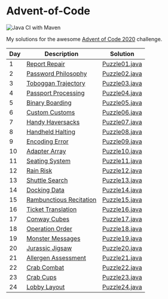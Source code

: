 # Advent-of-Code

![Java CI with Maven](https://github.com/ChrisKlinkmueller/AdventOfCode/workflows/Java%20CI%20with%20Maven/badge.svg?branch=master)

My solutions for the awesome [Advent of Code 2020](https://adventofcode.com/2020) challenge.

| Day | Description | Solution |
|-----|-------------|----------|
| 1   | [Report Repair](https://adventofcode.com/2020/day/1) | [Puzzle01.java](./src/main/java/da/klnq/advent/Puzzle01.java)|
| 2   | [Password Philosophy](https://adventofcode.com/2020/day/2) | [Puzzle02.java](./src/main/java/da/klnq/advent/Puzzle02.java)|
| 3   | [Toboggan Trajectory](https://adventofcode.com/2020/day/3) | [Puzzle03.java](./src/main/java/da/klnq/advent/Puzzle03.java)|
| 4   | [Passport Processing](https://adventofcode.com/2020/day/4) | [Puzzle04.java](./src/main/java/da/klnq/advent/Puzzle04.java)|
| 5   | [Binary Boarding](https://adventofcode.com/2020/day/5) | [Puzzle05.java](./src/main/java/da/klnq/advent/Puzzle05.java)|
| 6   | [Custom Customs](https://adventofcode.com/2020/day/6) | [Puzzle06.java](./src/main/java/da/klnq/advent/Puzzle06.java)|
| 7   | [Handy Haversacks](https://adventofcode.com/2020/day/7) | [Puzzle07.java](./src/main/java/da/klnq/advent/Puzzle07.java)|
| 8   | [Handheld Halting](https://adventofcode.com/2020/day/8) | [Puzzle08.java](./src/main/java/da/klnq/advent/Puzzle08.java)|
| 9   | [Encoding Error](https://adventofcode.com/2020/day/9) | [Puzzle09.java](./src/main/java/da/klnq/advent/Puzzle09.java)|
| 10   | [Adapter Array](https://adventofcode.com/2020/day/10) | [Puzzle10.java](./src/main/java/da/klnq/advent/Puzzle10.java)|
| 11   | [Seating System](https://adventofcode.com/2020/day/11) | [Puzzle11.java](./src/main/java/da/klnq/advent/Puzzle11.java)|
| 12   | [Rain Risk](https://adventofcode.com/2020/day/12) | [Puzzle12.java](./src/main/java/da/klnq/advent/Puzzle12.java)|
| 13   | [Shuttle Search](https://adventofcode.com/2020/day/13) | [Puzzle13.java](./src/main/java/da/klnq/advent/Puzzle13.java)|
| 14   | [Docking Data](https://adventofcode.com/2020/day/14) | [Puzzle14.java](./src/main/java/da/klnq/advent/Puzzle14.java)|
| 15   | [Rambunctious Recitation](https://adventofcode.com/2020/day/15) | [Puzzle15.java](./src/main/java/da/klnq/advent/Puzzle15.java)|
| 16   | [Ticket Translation](https://adventofcode.com/2020/day/16) | [Puzzle16.java](./src/main/java/da/klnq/advent/Puzzle16.java)|
| 17   | [Conway Cubes](https://adventofcode.com/2020/day/17) | [Puzzle17.java](./src/main/java/da/klnq/advent/Puzzle17.java)|
| 18   | [Operation Order](https://adventofcode.com/2020/day/18) | [Puzzle18.java](./src/main/java/da/klnq/advent/Puzzle18.java)|
| 19   | [Monster Messages](https://adventofcode.com/2020/day/19) | [Puzzle19.java](./src/main/java/da/klnq/advent/Puzzle19.java)|
| 20   | [Jurassic Jigsaw](https://adventofcode.com/2020/day/20) | [Puzzle20.java](./src/main/java/da/klnq/advent/Puzzle20.java)|
| 21   | [Allergen Assessment](https://adventofcode.com/2020/day/21) | [Puzzle21.java](./src/main/java/da/klnq/advent/Puzzle21.java)|
| 22   | [Crab Combat](https://adventofcode.com/2020/day/22) | [Puzzle22.java](./src/main/java/da/klnq/advent/Puzzle22.java)|
| 23   | [Crab Cups](https://adventofcode.com/2020/day/23) | [Puzzle23.java](./src/main/java/da/klnq/advent/Puzzle23.java)|
| 24   | [Lobby Layout](https://adventofcode.com/2020/day/24) | [Puzzle24.java](./src/main/java/da/klnq/advent/Puzzle24.java)|
